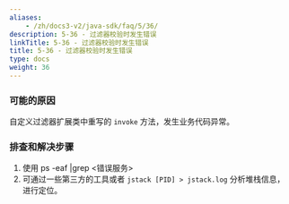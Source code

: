 ```yaml
---
aliases:
    - /zh/docs3-v2/java-sdk/faq/5/36/
description: 5-36 - 过滤器校验时发生错误
linkTitle: 5-36 - 过滤器校验时发生错误
title: 5-36 - 过滤器校验时发生错误
type: docs
weight: 36
---
```



### 可能的原因

自定义过滤器扩展类中重写的 `invoke` 方法，发生业务代码异常。

### 排查和解决步骤
1. 使用 ps -eaf |grep <错误服务>
2. 可通过一些第三方的工具或者 `jstack [PID] > jstack.log` 分析堆栈信息，进行定位。